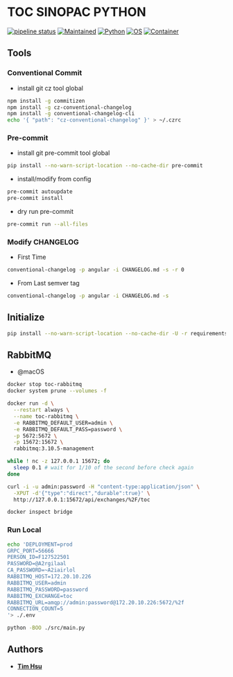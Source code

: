 # TOC SINOPAC PYTHON

[![pipeline status](https://gitlab.tocraw.com/root/toc-sinopac-python/badges/main/pipeline.svg)](https://gitlab.tocraw.com/root/toc-sinopac-python/-/commits/main)
[![Maintained](https://img.shields.io/badge/Maintained-yes-green)](https://gitlab.tocraw.com/root/toc-sinopac-python)
[![Python](https://img.shields.io/badge/Python-3.10.5-yellow?logo=python&logoColor=yellow)](https://python.org)
[![OS](https://img.shields.io/badge/OS-Linux-orange?logo=linux&logoColor=orange)](https://www.linux.org/)
[![Container](https://img.shields.io/badge/Container-Docker-blue?logo=docker&logoColor=blue)](https://www.docker.com/)

## Tools

### Conventional Commit

- install git cz tool global

```sh
npm install -g commitizen
npm install -g cz-conventional-changelog
npm install -g conventional-changelog-cli
echo '{ "path": "cz-conventional-changelog" }' > ~/.czrc
```

### Pre-commit

- install git pre-commit tool global

```sh
pip install --no-warn-script-location --no-cache-dir pre-commit
```

- install/modify from config

```sh
pre-commit autoupdate
pre-commit install
```

- dry run pre-commit

```sh
pre-commit run --all-files
```

### Modify CHANGELOG

- First Time

```sh
conventional-changelog -p angular -i CHANGELOG.md -s -r 0
```

- From Last semver tag

```sh
conventional-changelog -p angular -i CHANGELOG.md -s
```

## Initialize

```sh
pip install --no-warn-script-location --no-cache-dir -U -r requirements.txt
```

## RabbitMQ

- @macOS

```sh
docker stop toc-rabbitmq
docker system prune --volumes -f

docker run -d \
  --restart always \
  --name toc-rabbitmq \
  -e RABBITMQ_DEFAULT_USER=admin \
  -e RABBITMQ_DEFAULT_PASS=password \
  -p 5672:5672 \
  -p 15672:15672 \
  rabbitmq:3.10.5-management

while ! nc -z 127.0.0.1 15672; do
  sleep 0.1 # wait for 1/10 of the second before check again
done

curl -i -u admin:password -H "content-type:application/json" \
  -XPUT -d'{"type":"direct","durable":true}' \
  http://127.0.0.1:15672/api/exchanges/%2F/toc

docker inspect bridge
```

### Run Local

```sh
echo 'DEPLOYMENT=prod
GRPC_PORT=56666
PERSON_ID=F127522501
PASSWORD=@A2rgilaal
CA_PASSWORD=~A2iairlol
RABBITMQ_HOST=172.20.10.226
RABBITMQ_USER=admin
RABBITMQ_PASSWORD=password
RABBITMQ_EXCHANGE=toc
RABBITMQ_URL=amqp://admin:password@172.20.10.226:5672/%2f
CONNECTION_COUNT=5
'> ./.env
```

```sh
python -BOO ./src/main.py
```

## Authors

- [__Tim Hsu__](https://gitlab.tocraw.com/root)
